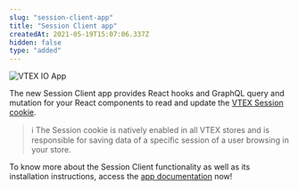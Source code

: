 ```yaml
---
slug: "session-client-app"
title: "Session Client app"
createdAt: 2021-05-19T15:07:06.337Z
hidden: false
type: "added"
---
```


![VTEX IO App](https://raw.githubusercontent.com/vtexdocs/dev-portal-content/main/images/session-client-app-0.png)

The new Session Client app provides React hooks and GraphQL query and mutation for your React components to read and update the [VTEX Session cookie](https://help.vtex.com/en/tutorial/vtex-session-sessions-system-overview--6C4Edou6bYqqEAOCAg2MQQ).

> ℹ️ The Session cookie is natively enabled in all VTEX stores and is responsible for saving data of a specific session of a user browsing in your store.

To know more about the Session Client functionality as well as its installation instructions, access the
[app documentation](https://developers.vtex.com/vtex-developer-docs/docs/vtex-session-client) now!
